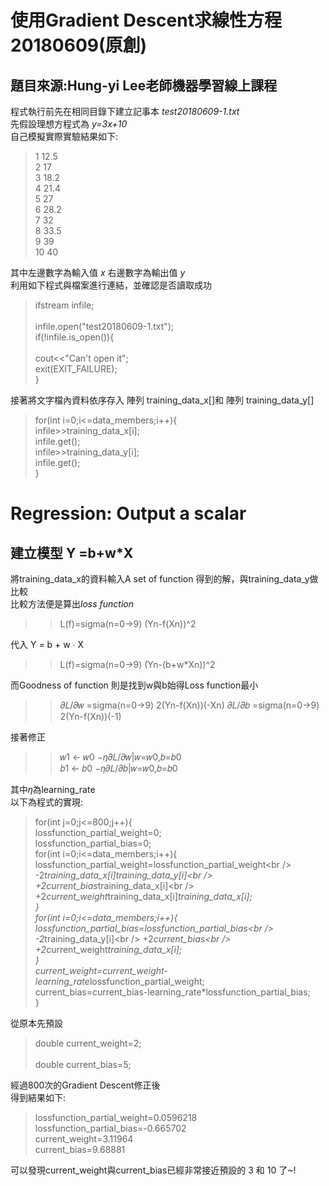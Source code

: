 使用Gradient Descent求線性方程20180609(原創)
===============================================
題目來源:Hung-yi Lee老師機器學習線上課程
----------------------------------------------
程式執行前先在相同目錄下建立記事本 *test20180609-1.txt*<br />
先假設理想方程式為 *y=3x+10*<br />
自己模擬實際實驗結果如下:<br />
>1   12.5<br />
>2   17<br />
>3   18.2<br />
>4   21.4<br />
>5   27<br />
>6   28.2<br />
>7   32<br />
>8   33.5<br />
>9   39<br />
>10  40<br />

其中左邊數字為輸入值 *x* 右邊數字為輸出值 *y*<br />
利用如下程式與檔案進行連結，並確認是否讀取成功

>ifstream infile;     <br />          
>infile.open("test20180609-1.txt");<br />
>if(!infile.is_open()){      <br />            
>      cout<<"Can't open it";<br />
>      exit(EXIT_FAILURE);<br />
>}<br />

接著將文字檔內資料依序存入 陣列 training_data_x[]和 陣列 training_data_y[]<br />

>for(int i=0;i<=data_members;i++){<br />
>       infile>>training_data_x[i];<br />
> 	infile.get();<br />
> 	infile>>training_data_y[i];<br />
> 	infile.get();<br />
	} <br />




Regression: Output a scalar
======================================
建立模型  Y =b+w*X<br />
---------------------------------------

將training_data_x的資料輸入A set of function 得到的解，與training_data_y做比較<br />
比較方法便是算出*loss function*<br />

>>L(f)=sigma(n=0->9) (Yn-f(Xn))^2<br />

代入 Y = b + w ∙ X<br />

>>L(f)=sigma(n=0->9) (Yn-(b+w*Xn))^2<br />

而Goodness of function 則是找到w與b始得Loss function最小<br />

>> 𝜕𝐿/𝜕𝑤 =sigma(n=0->9) 2(Yn-f(Xn))(-Xn)
>> 𝜕𝐿/𝜕𝑏 =sigma(n=0->9) 2(Yn-f(Xn))(-1)

接著修正<br />

>>𝑤1 ← 𝑤0 −𝜂𝜕𝐿/𝜕𝑤|𝑤=𝑤0,𝑏=𝑏0<br />
>>𝑏1 ← 𝑏0 −𝜂𝜕𝐿/𝜕𝑏|𝑤=𝑤0,𝑏=𝑏0<br />

其中𝜂為learning_rate<br />
以下為程式的實現:<br />

>for(int j=0;j<=800;j++){            <br /> 
	lossfunction_partial_weight=0;<br />
	lossfunction_partial_bias=0;<br />
	for(int i=0;i<=data_members;i++){<br />
		lossfunction_partial_weight=lossfunction_partial_weight\<br />
		-2*training_data_x[i]*training_data_y[i]\<br />
		+2*current_bias*training_data_x[i]\<br />
		+2*current_weight*training_data_x[i]*training_data_x[i];<br />
	}	            <br />
	for(int i=0;i<=data_members;i++){<br />
		lossfunction_partial_bias=lossfunction_partial_bias\<br />
		-2*training_data_y[i]\<br />
		+2*current_bias\<br />
		+2*current_weight*training_data_x[i];<br />
	}		                <br />
	current_weight=current_weight-learning_rate*lossfunction_partial_weight;<br />
	current_bias=current_bias-learning_rate*lossfunction_partial_bias;<br />
}<br />

從原本先預設<br />

>double current_weight=2;       <br />   
>double current_bias=5;  <br />

經過800次的Gradient Descent修正後<br /> 
得到結果如下:<br /> 

>lossfunction_partial_weight=0.0596218<br />
>lossfunction_partial_bias=-0.665702<br />
>current_weight=3.11964<br />
>current_bias=9.68881<br />

可以發現current_weight與current_bias已經非常接近預設的 3 和 10 了~!<br />






  
  
<br />
